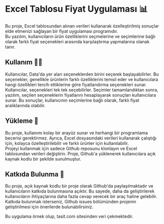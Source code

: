 <h1>Excel Tablosu Fiyat Uygulaması 📊</h1>
<p>Bu proje, Excel tablosundan alınan verileri kullanarak özelleştirilmiş sonuçlar elde etmenizi sağlayan bir fiyat uygulaması programıdır. 
<br>Bu yazılım, kullanıcıların ürün özelliklerini seçmelerine ve seçimlerine bağlı olarak farklı fiyat seçenekleri arasında karşılaştırma yapmalarına olanak tanır.</p>

<h2>Kullanım 🧑‍💻</h2>
<p>
Kullanıcılar, Data'da yer alan seçeneklerden birini seçerek başlayabilirler. Bu seçenekler, genellikle ürünlerin farklı özelliklerini temsil eder ve kullanıcılara hangi özellikleri tercih ettiklerine göre fiyatlandırma seçenekleri sunar. Kullanıcılar, seçenekleri tek tek seçebilirler. Seçimler tamamlandıktan sonra, yazılım, seçilen seçeneklerin fiyatlarını hesaplayarak sonuçları kullanıcılara sunar. Bu sonuçlar, kullanıcının seçimlerine bağlı olarak, farklı fiyat aralıklarında olabilir.
</p>

<h2>Yükleme  🚀</h2>
<p>Bu proje, kullanımı kolay bir arayüz sunar ve herhangi bir programlama becerisi gerektirmez. Ayrıca, Excel dosyasındaki verileri kullanarak çalıştığı için, kolayca özelleştirilebilir ve farklı ürünler için kullanılabilir.
<br>Projeyi kullanmak için sadece Github reposunu klonlayın ve Excel tablosundan verileri değiştirin. Proje, Github'a yüklenerek kullanıcılara açık kaynak kodlu bir şekilde sunulmuştur.
</p>

<h2>Katkıda Bulunma 🤝</h2>
<p>
Bu proje, açık kaynak kodlu bir proje olarak Github'da paylaşılmaktadır ve kullanıcıların katkıda bulunmasına açıktır. Bu sayede, daha da geliştirilerek kullanıcıların ihtiyaçlarına daha fazla cevap verecek bir araç haline gelebilir. 
<br> Katkıda bulunmak isterseniz, Github issues bölümünden projenin geliştirilmesi için önerilerde bulunabilirsiniz.</p>

<p>Bu uygulama örnek olup, tasit.com sitesinden veri çekmektedir.</p>